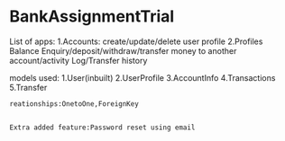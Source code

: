 # BankAssignmentTrial
List of apps:
 1.Accounts:
         create/update/delete user profile
 2.Profiles
          Balance Enquiry/deposit/withdraw/transfer money to another account/activity Log/Transfer history
          
 models used:
     1.User(inbuilt)
     2.UserProfile
     3.AccountInfo
     4.Transactions
     5.Transfer
   

    reationships:OnetoOne,ForeignKey
    
    
    Extra added feature:Password reset using email
    
    
    
